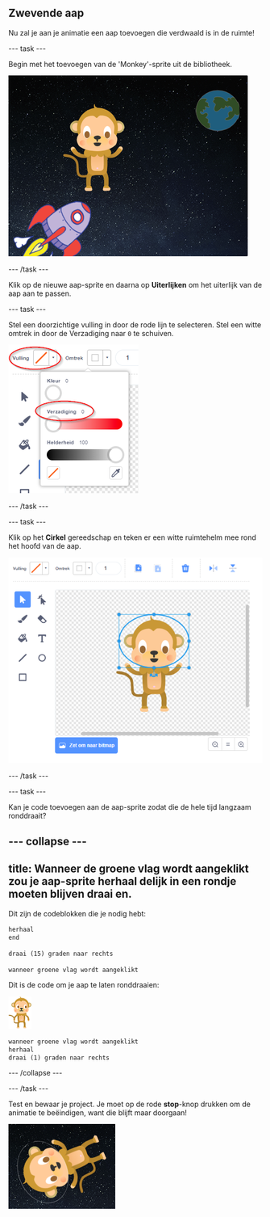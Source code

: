 ## Zwevende aap

Nu zal je aan je animatie een aap toevoegen die verdwaald is in de ruimte!

--- task --- 

Begin met het toevoegen van de 'Monkey'-sprite uit de bibliotheek.

![Adding a monkey sprite](images/space-monkey-sprite.png)

--- /task ---

Klik op de nieuwe aap-sprite en daarna op **Uiterlijken** om het uiterlijk van de aap aan te passen.

--- task --- 

Stel een doorzichtige vulling in door de rode lijn te selecteren. Stel een witte omtrek in door de Verzadiging naar `0` te schuiven.

![Witte kleur instellen](images/make-white.png) 

--- /task ---

--- task --- 

Klik op het **Cirkel** gereedschap en teken er een witte ruimtehelm mee rond het hoofd van de aap.

![Monkey space helmet](images/space-monkey-edit.png)

--- /task ---

--- task --- 

Kan je code toevoegen aan de aap-sprite zodat die de hele tijd langzaam ronddraait?

--- collapse ---
---
title: Wanneer de **groene vlag wordt aangeklikt** zou je aap-sprite **herhaal** delijk in een rondje moeten blijven **draai** en.
---

Dit zijn de codeblokken die je nodig hebt:

```blocks3
herhaal
end

draai (15) graden naar rechts

wanneer groene vlag wordt aangeklikt
```

Dit is de code om je aap te laten ronddraaien:

![Aap-sprite](images/sprite-monkey.png)

```blocks3
wanneer groene vlag wordt aangeklikt
herhaal 
draai (1) graden naar rechts
```

--- /collapse ---

--- /task ---

Test en bewaar je project. Je moet op de rode **stop**-knop drukken om de animatie te beëindigen, want die blijft maar doorgaan!

![Test de ronddraaiende aap](images/space-spin-test.png)